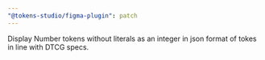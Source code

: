 ```yaml
---
"@tokens-studio/figma-plugin": patch
---
```


Display Number tokens without literals as an integer in json format of tokes in line with DTCG specs.

